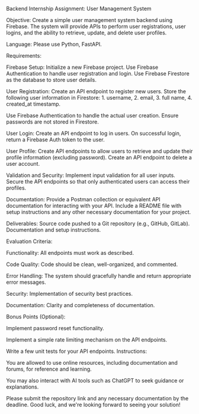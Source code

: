 Backend Internship Assignment: User Management System

Objective:
  Create a simple user management system backend using Firebase. The system will provide
  APIs to perform user registrations, user logins, and the ability to retrieve, update, and delete
  user profiles.

Language: Please use Python, FastAPI.


Requirements:

  Firebase Setup:
    Initialize a new Firebase project.
    Use Firebase Authentication to handle user registration and login.
    Use Firebase Firestore as the database to store user details.

  User Registration:
    Create an API endpoint to register new users.
    Store the following user information in Firestore:
    1. username,
    2. email,
    3. full name,
    4. created_at timestamp.

  Use Firebase Authentication to handle the actual user creation.
  Ensure passwords are not stored in Firestore.

  User Login:
    Create an API endpoint to log in users.
    On successful login, return a Firebase Auth token to the user.

  User Profile:
    Create API endpoints to allow users to retrieve and update their profile information (excluding
    password).
    Create an API endpoint to delete a user account.

  Validation and Security:
    Implement input validation for all user inputs.
    Secure the API endpoints so that only authenticated users can access their profiles.

Documentation:
  Provide a Postman collection or equivalent API documentation for interacting with your API.
  Include a README file with setup instructions and any other necessary documentation for your
  project.

Deliverables:
  Source code pushed to a Git repository (e.g., GitHub, GitLab).
  Documentation and setup instructions.

Evaluation Criteria:

Functionality: All endpoints must work as described.

Code Quality: Code should be clean, well-organized, and commented.

Error Handling: The system should gracefully handle and return appropriate error messages.

Security: Implementation of security best practices.

Documentation: Clarity and completeness of documentation.

Bonus Points (Optional):

Implement password reset functionality.

Implement a simple rate limiting mechanism on the API endpoints.

Write a few unit tests for your API endpoints.
Instructions:

You are allowed to use online resources, including documentation and forums, for reference and
learning.

You may also interact with AI tools such as ChatGPT to seek guidance or explanations.

Please submit the repository link and any necessary documentation by the deadline. Good luck,
and we're looking forward to seeing your solution!